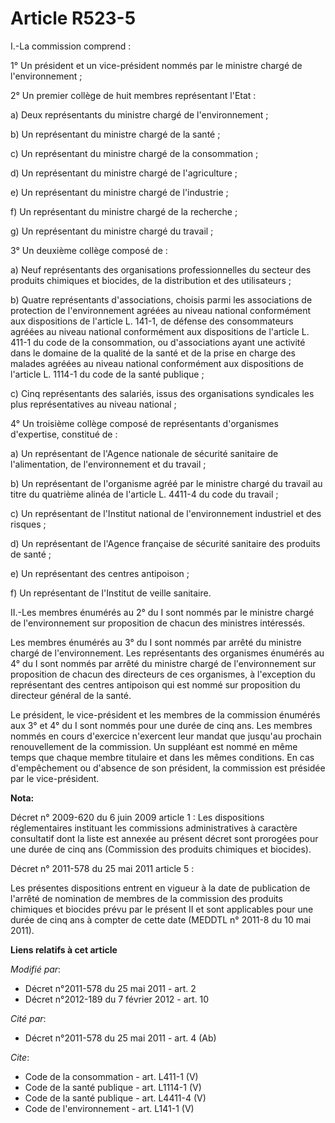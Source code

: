 # Article R523-5

I.-La commission comprend : 

1° Un président et un vice-président nommés par le ministre chargé de l'environnement ; 

2° Un premier collège de huit membres représentant l'Etat : 

a) Deux représentants du ministre chargé de l'environnement ; 

b) Un représentant du ministre chargé de la santé ; 

c) Un représentant du ministre chargé de la consommation ; 

d) Un représentant du ministre chargé de l'agriculture ; 

e) Un représentant du ministre chargé de l'industrie ; 

f) Un représentant du ministre chargé de la recherche ; 

g) Un représentant du ministre chargé du travail ; 

3° Un deuxième collège composé de : 

a) Neuf représentants des organisations professionnelles du secteur des produits chimiques et biocides, de la distribution et
des utilisateurs ; 

b) Quatre représentants d'associations, choisis parmi les associations de protection de l'environnement agréées au niveau
national conformément aux dispositions de l'article L. 141-1, de défense des consommateurs agréées au niveau national
conformément aux dispositions de l'article L. 411-1 du code de la consommation, ou d'associations ayant une activité dans le
domaine de la qualité de la santé et de la prise en charge des malades agréées au niveau national conformément aux
dispositions de l'article L. 1114-1 du code de la santé publique ; 

c) Cinq représentants des salariés, issus des organisations syndicales les plus représentatives au niveau national ; 

4° Un troisième collège composé de représentants d'organismes d'expertise, constitué de : 

a) Un représentant de l'Agence nationale de sécurité sanitaire de l'alimentation, de l'environnement et du travail ; 

b) Un représentant de l'organisme agréé par le ministre chargé du travail au titre du quatrième alinéa de l'article L. 4411-4
du code du travail ; 

c) Un représentant de l'Institut national de l'environnement industriel et des risques ; 

d) Un représentant de l'Agence française de sécurité sanitaire des produits de santé ; 

e) Un représentant des centres antipoison ; 

f) Un représentant de l'Institut de veille sanitaire. 

II.-Les membres énumérés au 2° du I sont nommés par le ministre chargé de l'environnement sur proposition de chacun des
ministres intéressés. 

Les membres énumérés au 3° du I sont nommés par arrêté du ministre chargé de l'environnement. Les représentants des
organismes énumérés au 4° du I sont nommés par arrêté du ministre chargé de l'environnement sur proposition de chacun des
directeurs de ces organismes, à l'exception du représentant des centres antipoison qui est nommé sur proposition du directeur
général de la santé. 

Le président, le vice-président et les membres de la commission énumérés aux 3° et 4° du I sont nommés pour une durée de cinq
ans. Les membres nommés en cours d'exercice n'exercent leur mandat que jusqu'au prochain renouvellement de la commission. Un
suppléant est nommé en même temps que chaque membre titulaire et dans les mêmes conditions. En cas d'empêchement ou d'absence
de son président, la commission est présidée par le vice-président.

**Nota:**

Décret n° 2009-620 du 6 juin 2009 article 1 : Les dispositions réglementaires instituant les commissions administratives à
caractère consultatif dont la liste est annexée au présent décret sont prorogées pour une durée de cinq ans (Commission des
produits chimiques et biocides).

Décret n° 2011-578 du 25 mai 2011 article 5 : 

Les présentes dispositions entrent en vigueur à la date de publication de l'arrêté de nomination de membres de la commission
des produits chimiques et biocides prévu par le présent II et sont applicables pour une durée de cinq ans à compter de cette
date (MEDDTL n° 2011-8 du 10 mai 2011).

**Liens relatifs à cet article**

_Modifié par_:

  - Décret n°2011-578 du 25 mai 2011 - art. 2
  - Décret n°2012-189 du 7 février 2012 - art. 10

_Cité par_:

  - Décret n°2011-578 du 25 mai 2011 - art. 4 (Ab)

_Cite_:

  - Code de la consommation - art. L411-1 (V)
  - Code de la santé publique - art. L1114-1 (V)
  - Code de la santé publique - art. L4411-4 (V)
  - Code de l'environnement - art. L141-1 (V)
